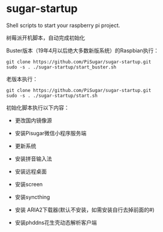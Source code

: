 # sugar-startup
Shell scripts to start your raspberry pi project. 

树莓派开机脚本，自动完成初始化


Buster版本（19年4月以后绝大多数新版系统）的Raspbian执行：
```
git clone https://github.com/PiSugar/sugar-startup.git
sudo -s . ./sugar-startup/start_buster.sh
```

老版本执行：
```
git clone https://github.com/PiSugar/sugar-startup.git
sudo -s . ./sugar-startup/start.sh
```


初始化脚本执行以下内容：


* 更改国内镜像源

* 安装Pisugar微信小程序服务端

* 更新系统

* 安装拼音输入法

* 安装远程桌面

* 安装screen

* 安装syncthing

* 安装 ARIA2下载器(默认不安装，如需安装自行去掉前面的#)

* 安装phddns花生壳动态解析客户端
